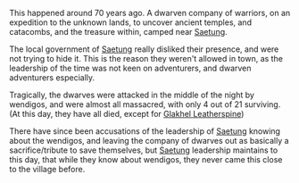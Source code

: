 This happened around 70 years ago. A dwarven company of warriors, on an expedition to the unknown lands, to uncover ancient temples, and catacombs, and the treasure within, camped near [Saetung](../Places/Saetung.md).

The local government of [Saetung](../Places/Saetung.md) really disliked their presence, and were not trying to hide it. This is the reason they weren't allowed in town, as the leadership of the time was not keen on adventurers, and dwarven adventurers especially.

Tragically, the dwarves were attacked in the middle of the night by wendigos, and were almost all massacred, with only 4 out of 21 surviving. (At this day, they have all died, except for [Glakhel Leatherspine](../Characters/NPCs/Saetung/Glakhel%20Leatherspine.md))

There have since been accusations of the leadership of [Saetung](../Places/Saetung.md) knowing about the wendigos, and leaving the company of dwarves out as basically a sacrifice/tribute to save themselves, but [Saetung](../Places/Saetung.md) leadership maintains to this day, that while they know about wendigos, they never came this close to the village before.
